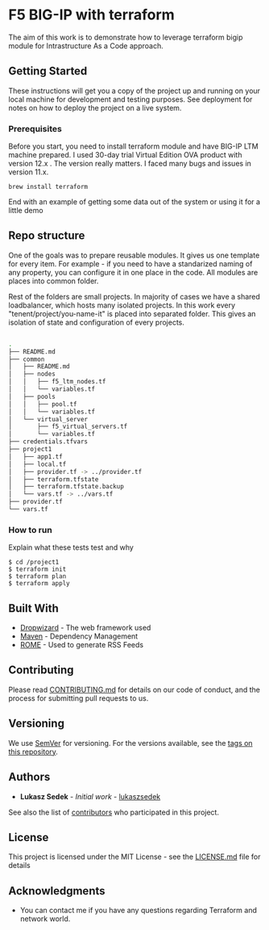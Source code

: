 # F5 BIG-IP with terraform

The aim of this work is to demonstrate how to leverage terraform bigip module for Intrastructure As a Code approach.

## Getting Started

These instructions will get you a copy of the project up and running on your local machine for development and testing purposes. See deployment for notes on how to deploy the project on a live system.

### Prerequisites

Before you start, you need to install terraform module and have BIG-IP LTM machine prepared. 
I used 30-day trial Virtual Edition OVA product with version 12.x . The version really matters. 
I faced many bugs and issues in version 11.x.
```
brew install terraform
```


End with an example of getting some data out of the system or using it for a little demo

## Repo structure
One of the goals was to prepare reusable modules. It gives us one template for every item.
For example - if you need to have a standarized naming of any property, you can configure it in one place in the code.
All modules are places into common folder.

Rest of the folders are small projects. In majority of cases we have a shared loadbalancer, which 
hosts many isolated projects. In this work every "tenent/project/you-name-it" is placed into 
separated folder. This gives an isolation of state and configuration of every projects. 

```bash

.
├── README.md
├── common
│   ├── README.md
│   ├── nodes
│   │   ├── f5_ltm_nodes.tf
│   │   └── variables.tf
│   ├── pools
│   │   ├── pool.tf
│   │   └── variables.tf
│   └── virtual_server
│       ├── f5_virtual_servers.tf
│       └── variables.tf
├── credentials.tfvars
├── project1
│   ├── app1.tf
│   ├── local.tf
│   ├── provider.tf -> ../provider.tf
│   ├── terraform.tfstate
│   ├── terraform.tfstate.backup
│   └── vars.tf -> ../vars.tf
├── provider.tf
└── vars.tf

```

### How to run

Explain what these tests test and why

```
$ cd /project1
$ terraform init
$ terraform plan
$ terraform apply
```

## Built With

* [Dropwizard](http://www.dropwizard.io/1.0.2/docs/) - The web framework used
* [Maven](https://maven.apache.org/) - Dependency Management
* [ROME](https://rometools.github.io/rome/) - Used to generate RSS Feeds

## Contributing

Please read [CONTRIBUTING.md](https://gist.github.com/PurpleBooth/b24679402957c63ec426) for details on our code of conduct, and the process for submitting pull requests to us.

## Versioning

We use [SemVer](http://semver.org/) for versioning. For the versions available, see the [tags on this repository](https://github.com/your/project/tags). 

## Authors

* **Lukasz Sedek** - *Initial work* - [lukaszsedek](https://github.com/lukaszsedek)

See also the list of [contributors](https://github.com/your/project/contributors) who participated in this project.

## License

This project is licensed under the MIT License - see the [LICENSE.md](LICENSE.md) file for details

## Acknowledgments

* You can contact me if you have any questions regarding Terraform and network world.